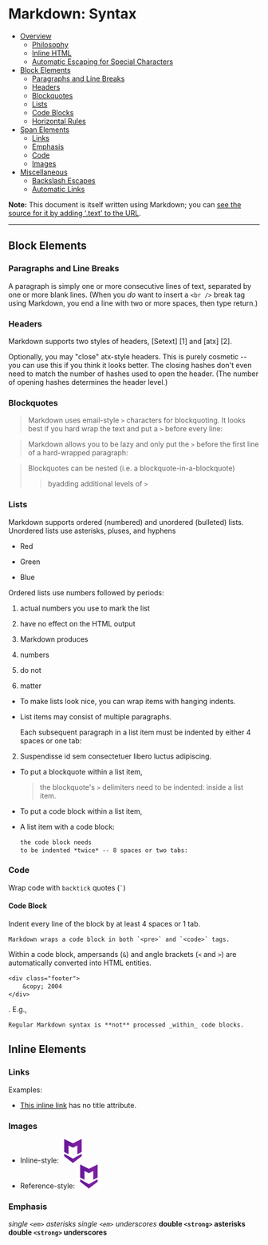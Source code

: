 # Markdown: Syntax

*   [Overview](#overview)
    *   [Philosophy](#philosophy)
    *   [Inline HTML](#html)
    *   [Automatic Escaping for Special Characters](#autoescape)
*   [Block Elements](#block)
    *   [Paragraphs and Line Breaks](#p)
    *   [Headers](#header)
    *   [Blockquotes](#blockquote)
    *   [Lists](#list)
    *   [Code Blocks](#precode)
    *   [Horizontal Rules](#hr)
*   [Span Elements](#span)
    *   [Links](#link)
    *   [Emphasis](#em)
    *   [Code](#code)
    *   [Images](#img)
*   [Miscellaneous](#misc)
    *   [Backslash Escapes](#backslash)
    *   [Automatic Links](#autolink)


**Note:** This document is itself written using Markdown; you
can [see the source for it by adding '.text' to the URL](/projects/markdown/syntax.text).

----

## Block Elements

### Paragraphs and Line Breaks

A paragraph is simply one or more consecutive lines of text, separated
by one or more blank lines.
(When you *do* want to insert a `<br />` break tag using Markdown, you
end a line with two or more spaces, then type return.)


### Headers

Markdown supports two styles of headers, [Setext] [1] and [atx] [2].

Optionally, you may "close" atx-style headers. This is purely
cosmetic -- you can use this if you think it looks better. The
closing hashes don't even need to match the number of hashes
used to open the header. (The number of opening hashes
determines the header level.)


### Blockquotes

> Markdown uses email-style `>` characters for blockquoting. It looks
> best if you hard wrap the text and put a `>` before every line:

> Markdown allows you to be lazy and only put the `>` before the first
line of a hard-wrapped paragraph:

> Blockquotes can be nested (i.e. a blockquote-in-a-blockquote)
 > > byadding additional levels of `>`


### Lists

Markdown supports ordered (numbered) and unordered (bulleted) lists.
Unordered lists use asterisks, pluses, and hyphens

*   Red
+   Green
-   Blue

Ordered lists use numbers followed by periods:

1.  actual numbers you use to mark the list
2.  have no effect on the HTML output
3.  Markdown produces

1.  numbers
1.  do not
1.  matter


*   To make lists look nice,
    you can wrap items with
    hanging indents.

+   List items may consist of multiple paragraphs. 

    Each subsequent paragraph in a list item must be indented
    by either 4 spaces
    or one tab:

2.  Suspendisse id sem consectetuer libero luctus adipiscing.

*   To put a blockquote within a list item, 

    > the blockquote's `>` delimiters need to be indented:
    > inside a list item.

*   To put a code block within a list item, 

*   A list item with a code block:

        the code block needs
        to be indented *twice* -- 8 spaces or two tabs:


### Code

Wrap code  with `backtick` quotes (`` ` ``)


#### Code Block

Indent every line of the
block by at least 4 spaces or 1 tab.

    Markdown wraps a code block in both `<pre>` and `<code>` tags.

Within a code block, ampersands (`&`) and angle brackets (`<` and `>`)
are automatically converted into HTML entities.

    <div class="footer">
        &copy; 2004
    </div>

. E.g.,

```
Regular Markdown syntax is **not** processed _within_ code blocks.
```

## Inline Elements

### Links

Examples:

* [This inline link](http://example.net/) has no title attribute.

### Images

* Inline-style: ![alt text](https://github.com/adam-p/markdown-here/raw/master/src/common/images/icon48.png "Logo Title Text 1")
* Reference-style: ![alt text][logo]

[logo]: https://github.com/adam-p/markdown-here/raw/master/src/common/images/icon48.png "Logo Title Text 2"

### Emphasis

*single `<em>` asterisks*
_single `<em>` underscores_
**double `<strong>` asterisks**
__double `<strong>` underscores__
